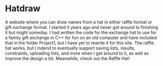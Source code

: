 # Hatdraw

A website where you can draw names from a hat in either raffle format or gift exchange format. I started it years ago and never got around to finishing it but might someday. I had written the code for the exchange hat to use for a family gift exchange in C++ for fun on an old computer and have included that in the folder Project1, but I have yet to rewrite it for this site. The raffle hat works, but I indend to eventually support saving lists, results, constraints, uploading lists, and more when I get around to it, as well as improve the design a bit. Meanwhile, check out the Raffle Hat!
